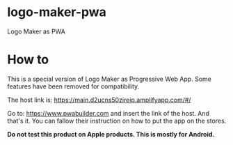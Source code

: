 # logo-maker-pwa
Logo Maker as PWA

# How to

This is a special version of Logo Maker as Progressive Web App. Some features have been removed for compatibility.

The host link is: https://main.d2ucns50zireip.amplifyapp.com/#/

Go to: https://www.pwabuilder.com and insert the link of the host. And that's it. You can fallow their instruction on how to put the app on the stores.

**Do not test this product on Apple products. This is mostly for Android.**
